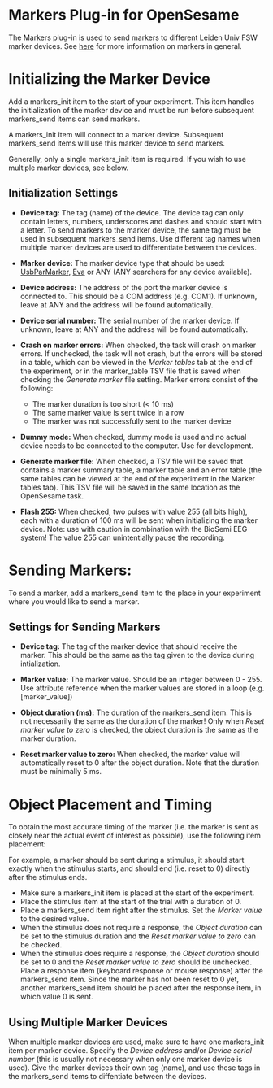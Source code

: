 # Markers Plug-in for OpenSesame
The Markers plug-in is used to send markers to different Leiden Univ FSW marker devices. See [here](https://researchwiki.solo.universiteitleiden.nl/xwiki/wiki/researchwiki.solo.universiteitleiden.nl/view/Hardware/Markers%20and%20Events/) for more information on markers in general.

# Initializing the Marker Device
Add a markers_init item to the start of your experiment. This item handles the initialization of the marker device and must be run before subsequent markers_send items can send markers.

A markers_init item will connect to a marker device. Subsequent markers_send items will use this marker device to send markers.

Generally, only a single markers_init item is required. If you wish to use multiple marker devices, see below.

## Initialization Settings
- **Device tag:** The tag (name) of the device. The device tag can only contain letters, numbers, underscores and dashes and should start with a letter. To send markers to the marker device, the same tag must be used in subsequent markers_send items. Use different tag names when multiple marker devices are used to differentiate between the devices.

- **Marker device:** The marker device type that should be used: [UsbParMarker](https://researchwiki.solo.universiteitleiden.nl/xwiki/wiki/researchwiki.solo.universiteitleiden.nl/view/Hardware/Markers%20and%20Events/UsbParMarker/), [Eva](https://researchwiki.solo.universiteitleiden.nl/xwiki/wiki/researchwiki.solo.universiteitleiden.nl/view/Hardware/Markers%20and%20Events/EVA/) or ANY (ANY searchers for any device available).

- **Device address:** The address of the port the marker device is connected to. This should be a COM address (e.g. COM1). If unknown, leave at ANY and the address will be found automatically.

- **Device serial number:** The serial number of the marker device. If unknown, leave at ANY and the address will be found automatically. 

- **Crash on marker errors:** When checked, the task will crash on marker errors. If unchecked, the task will not crash, but the errors will be stored in a table, which can be viewed in the *Marker tables* tab at the end of the experiment, or in the marker_table TSV file that is saved when checking the *Generate marker* file setting. Marker errors consist of the following: 
    - The marker duration is too short (< 10 ms)
    - The same marker value is sent twice in a row
    - The marker was not successfully sent to the marker device

- **Dummy mode:** When checked, dummy mode is used and no actual device needs to be connected to the computer. Use for development.

- **Generate marker file:** When checked, a TSV file will be saved that contains a marker summary table, a marker table and an error table (the same tables can be viewed at the end of the experiment in the Marker tables tab). This TSV file will be saved in the same location as the OpenSesame task.

- **Flash 255:** When checked, two pulses with value 255 (all bits high), each with a duration of 100 ms will be sent when initializing the marker device. Note: use with caution in combination with the BioSemi EEG system! The value 255 can unintentially pause the recording.


# Sending Markers:
To send a marker, add a markers_send item to the place in your experiment where you would like to send a marker.

## Settings for Sending Markers
- **Device tag:** The tag of the marker device that should receive the marker. This should be the same as the tag given to the device during intialization.

- **Marker value:** The marker value. Should be an integer between 0 - 255. Use attribute reference when the marker values are stored in a loop (e.g. [marker_value])

- **Object duration (ms):** The duration of the markers_send item. This is not necessarily the same as the duration of the marker! Only when *Reset marker value to zero* is checked, the object duration is the same as the marker duration.

- **Reset marker value to zero:** When checked, the marker value will automatically reset to 0 after the object duration. Note that the duration must be minimally 5 ms.

# Object Placement and Timing
To obtain the most accurate timing of the marker (i.e. the marker is sent as closely near the actual event of interest as possible), use the following item placement:

For example, a marker should be sent during a stimulus, it should start exactly when the stimulus starts, and should end (i.e. reset to 0) directly after the stimulus ends. 

- Make sure a markers_init item is placed at the start of the experiment.
- Place the stimulus item at the start of the trial with a duration of 0.
- Place a markers_send item right after the stimulus. Set the *Marker value* to the desired value. 
- When the stimulus does not require a response, the *Object duration* can be set to the stimulus duration and the *Reset marker value to zero* can be checked. 
- When the stimulus does require a response, the *Object duration* should be set to 0 and the *Reset marker value to zero* should be unchecked. Place a response item (keyboard response or mouse response) after the markers_send item. Since the marker has not been reset to 0 yet, another markers_send item should be placed after the response item, in which value 0 is sent. 

## Using Multiple Marker Devices
When multiple marker devices are used, make sure to have one markers_init item per marker device. Specify the *Device address* and/or *Device serial number* (this is usually not necessary when only one marker device is used). Give the marker devices their own tag (name), and use these tags in the markers_send items to diffentiate between the devices.

